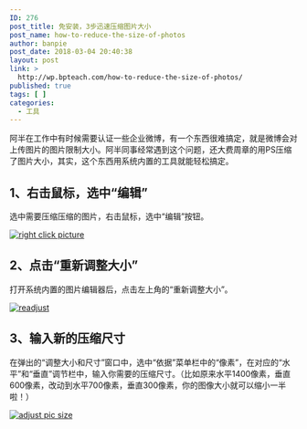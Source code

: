```yaml
---
ID: 276
post_title: 免安装，3步迅速压缩图片大小
post_name: how-to-reduce-the-size-of-photos
author: banpie
post_date: 2018-03-04 20:40:38
layout: post
link: >
  http://wp.bpteach.com/how-to-reduce-the-size-of-photos/
published: true
tags: [ ]
categories:
  - 工具
---
```

阿半在工作中有时候需要认证一些企业微博，有一个东西很难搞定，就是微博会对上传图片的图片限制大小。阿半同事经常遇到这个问题，还大费周章的用PS压缩了图片大小，其实，这个东西用系统内置的工具就能轻松搞定。

## 1、右击鼠标，选中“编辑”

选中需要压缩压缩的图片，右击鼠标，选中“编辑”按钮。

[![right click picture](http://7arnhx.com1.z0.glb.clouddn.com/wp-content/uploads/2013/12/right-click-picture.jpg)](http://7arnhx.com1.z0.glb.clouddn.com/wp-content/uploads/2013/12/right-click-picture.jpg)

## 2、点击“重新调整大小”

打开系统内置的图片编辑器后，点击左上角的“重新调整大小”。

[![readjust](http://7arnhx.com1.z0.glb.clouddn.com/wp-content/uploads/2013/12/readjust.jpg)](http://7arnhx.com1.z0.glb.clouddn.com/wp-content/uploads/2013/12/readjust.jpg)

## 3、输入新的压缩尺寸

在弹出的“调整大小和尺寸”窗口中，选中“依据”菜单栏中的“像素”，在对应的“水平”和“垂直”调节栏中，输入你需要的压缩尺寸。（比如原来水平1400像素，垂直600像素，改动到水平700像素，垂直300像素，你的图像大小就可以缩小一半啦！）

[![adjust pic size](http://7arnhx.com1.z0.glb.clouddn.com/wp-content/uploads/2013/12/adjust-pic-size.jpg)](http://7arnhx.com1.z0.glb.clouddn.com/wp-content/uploads/2013/12/adjust-pic-size.jpg)